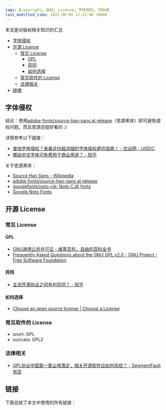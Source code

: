 ```yaml
---
tags: [copyright, 版权, License, 字体侵权, TODO]
last_modified_time: 2021-08-09 11:23:06 +0800
---
```


本文是对版权相关知识的汇总

<p id="markdown-toc"></p>
<!-- vim-markdown-toc GFM -->

* [字体侵权](#字体侵权)
* [开源 License](#开源-license)
    * [常见 License](#常见-license)
        * [GPL](#gpl)
        * [异同](#异同)
        * [如何选择](#如何选择)
    * [常见软件的 License](#常见软件的-license)
    * [法律相关](#法律相关)
* [链接](#链接)

<!-- vim-markdown-toc -->

## 字体侵权

结论：使用[adobe-fonts/source-han-sans at release](https://github.com/adobe-fonts/source-han-sans/tree/release)（思源黑体）即可避免侵权问题。而且思源还挺好看的 :)


详情参考以下链接：

* [害怕字体侵权？来看这份超详细的字体版权避坑指南！ - 优设网 - UISDC](https://www.uisdc.com/avoiding-pits-in-font-copyright)
* [哪些中文字体可免费用于商业用途？ - 知乎](https://www.zhihu.com/question/19889152)

关于思源黑体：
* [Source Han Sans - Wikipedia](https://en.wikipedia.org/wiki/Source_Han_Sans)
* [adobe-fonts/source-han-sans at release](https://github.com/adobe-fonts/source-han-sans/tree/release)
* [googlefonts/noto-cjk: Noto CJK fonts](https://github.com/googlefonts/noto-cjk)
* [Google Noto Fonts](https://www.google.com/get/noto/)

## 开源 License

### 常见 License

#### GPL

* [GNU通用公共许可证 - 维基百科，自由的百科全书](https://zh.wikipedia.org/wiki/GNU%E9%80%9A%E7%94%A8%E5%85%AC%E5%85%B1%E8%AE%B8%E5%8F%AF%E8%AF%81)
* [Frequently Asked Questions about the GNU GPL v2.0 - GNU Project - Free Software Foundation](https://www.gnu.org/licenses/old-licenses/gpl-2.0-faq.en.html#GPLCommercially)

#### 异同
* [主流开源协议之间有何异同？ - 知乎](https://www.zhihu.com/question/19568896)

#### 如何选择
* [Choose an open source license | Choose a License](https://choosealicense.com/)


### 常见软件的 License
* snort: GPL
* suricata: GPL2

### 法律相关
* [GPL协议中国第一案尘埃落定，相关开源软件应如何风控？ - SegmentFault 思否](https://segmentfault.com/a/1190000021497893)

## 链接
下面总结了本文中使用的所有链接：

<!-- link start -->

<!-- link end -->

